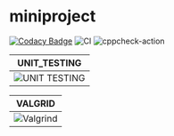 # miniproject
[![Codacy Badge](https://app.codacy.com/project/badge/Grade/e72b7c526c2a4ccfb9a63d06c81af4bb)](https://www.codacy.com/gh/99002468/miniproject/dashboard?utm_source=github.com&amp;utm_medium=referral&amp;utm_content=99002468/miniproject&amp;utm_campaign=Badge_Grade)
![CI](https://github.com/99002468/miniproject/workflows/CI/badge.svg)
![cppcheck-action](https://github.com/99002468/miniproject/workflows/cppcheck-action/badge.svg)


|UNIT_TESTING|
|-----|
|![UNIT TESTING](https://github.com/99002442/Unix_GasStation/workflows/UNIT%20TESTING/badge.svg)|


|VALGRID|
|-----|
|![Valgrind](https://github.com/99002442/Unix_GasStation/workflows/Valgrind/badge.svg)|\


